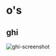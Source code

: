 # o's
## ghi
![ghi-screenshot](https://github.com/user-attachments/assets/54d3cb20-0990-4f6d-aea0-2fa2c3d9976b)
